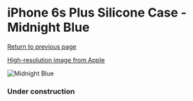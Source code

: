 # iPhone 6s Plus Silicone Case - Midnight Blue

[Return to previous page](/iphone_6)

[High-resolution image from Apple](https://store.storeimages.cdn-apple.com/8756/as-images.apple.com/is/MKXL2?wid=4500&hei=4500&fmt=png)

<div style="width: 384px"><img src="/everypreview/MKXL2.png" alt="Midnight Blue"></div>

### Under construction
